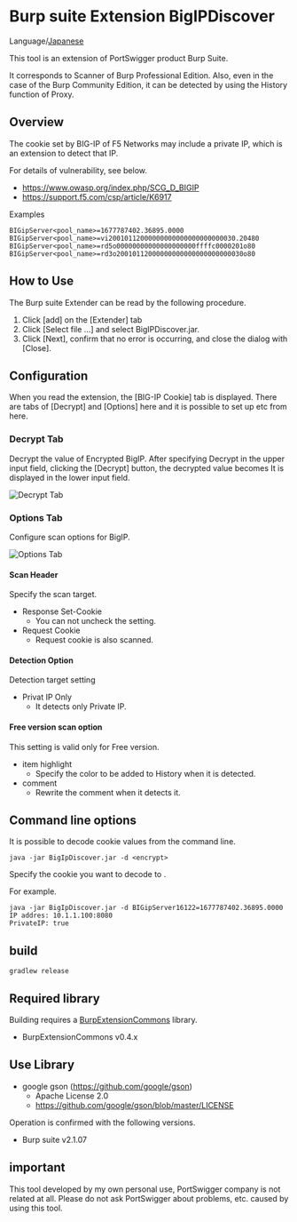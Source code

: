 Burp suite Extension BigIPDiscover
=============

Language/[Japanese](Readme-ja.md)

This tool is an extension of PortSwigger product Burp Suite.

It corresponds to Scanner of Burp Professional Edition.
Also, even in the case of the Burp Community Edition, it can be detected by using the History function of Proxy.

## Overview
The cookie set by BIG-IP of F5 Networks may include a private IP, which is an extension to detect that IP.

For details of vulnerability, see below.

* https://www.owasp.org/index.php/SCG_D_BIGIP
* https://support.f5.com/csp/article/K6917

Examples
````
BIGipServer<pool_name>=1677787402.36895.0000
BIGipServer<pool_name>=vi20010112000000000000000000000030.20480
BIGipServer<pool_name>=rd5o00000000000000000000ffffc0000201o80
BIGipServer<pool_name>=rd3o20010112000000000000000000000030o80
````

## How to Use
The Burp suite Extender can be read by the following procedure.

1. Click [add] on the [Extender] tab
2. Click [Select file ...] and select BigIPDiscover.jar.
3. Click [Next], confirm that no error is occurring, and close the dialog with [Close].

## Configuration
When you read the extension, the [BIG-IP Cookie] tab is displayed.
There are tabs of [Decrypt] and [Options] here and it is possible to set up etc from here.

### Decrypt Tab
Decrypt the value of Encrypted BigIP.
After specifying Decrypt in the upper input field, clicking the [Decrypt] button, the decrypted value becomes
It is displayed in the lower input field.

![Decrypt Tab](/image/Decrypt.png)

### Options Tab
Configure scan options for BigIP.

![Options Tab](/image/Options.png)

#### Scan Header
Specify the scan target.
 + Response Set-Cookie
     + You can not uncheck the setting.
 + Request Cookie
     + Request cookie is also scanned.

#### Detection Option
Detection target setting
 + Privat IP Only
     + It detects only Private IP.

#### Free version scan option
This setting is valid only for Free version.
  + item highlight
      + Specify the color to be added to History when it is detected.
  + comment
      + Rewrite the comment when it detects it.

## Command line options
It is possible to decode cookie values from the command line.

```
java -jar BigIpDiscover.jar -d <encrypt>
```

Specify the cookie you want to decode to <encrypt>.

For example.
```
java -jar BigIpDiscover.jar -d BIGipServer16122=1677787402.36895.0000
IP addres: 10.1.1.100:8080
PrivateIP: true
```

## build

```
gradlew release
```

## Required library
Building requires a [BurpExtensionCommons](https://github.com/raise-isayan/BurpExtensionCommons) library.
* BurpExtensionCommons v0.4.x

## Use Library
* google gson (https://github.com/google/gson)
  * Apache License 2.0
  * https://github.com/google/gson/blob/master/LICENSE

Operation is confirmed with the following versions.
* Burp suite v2.1.07

## important
This tool developed by my own personal use, PortSwigger company is not related at all. Please do not ask PortSwigger about problems, etc. caused by using this tool.
